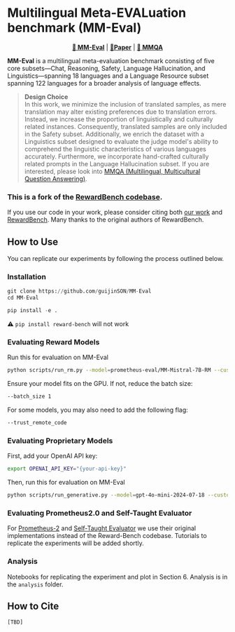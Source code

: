 # Multilingual Meta-EVALuation benchmark (MM-Eval)



<p align="center">
<b><a href="https://huggingface.co/datasets/prometheus-eval/MM-Eval">🤗 MM-Eval</a></b>
|
<b><a href="https://arxiv.org/abs/2410.15522">📄Paper</a></b>
|
<b><a href="https://huggingface.co/datasets/prometheus-eval/MMQA">🤗 MMQA</a></b>
</p>

**MM-Eval** is a multilingual meta-evaluation benchmark consisting of five core subsets—Chat, Reasoning, Safety, Language Hallucination, and Linguistics—spanning 18 languages and a Language Resource subset spanning 122 languages for a broader analysis of language effects. 

> **Design Choice**  
> In this work, we minimize the inclusion of translated samples, as mere translation may alter existing preferences due to translation errors. Instead, we increase the proportion of linguistically and culturally related instances. Consequently, translated samples are only included in the Safety subset. Additionally, we enrich the dataset with a Linguistics subset designed to evaluate the judge model's ability to comprehend the linguistic characteristics of various languages accurately. Furthermore, we incorporate hand-crafted culturally related prompts in the Language Hallucination subset. If you are interested, please look into [MMQA (Multilingual, Multicultural Question Answering)](https://huggingface.co/datasets/prometheus-eval/MMQA).

### This is a fork of the [RewardBench codebase](https://github.com/allenai/reward-bench).
If you use our code in your work, please consider citing both [our work](https://arxiv.org/abs/2410.15522) and [RewardBench](https://arxiv.org/abs/2403.13787). Many thanks to the original authors of RewardBench. 

## How to Use
You can replicate our experiments by following the process outlined below.

### Installation
```python
git clone https://github.com/guijinSON/MM-Eval
cd MM-Eval

pip install -e .
```
:warning: `pip install reward-bench` will not work

### Evaluating Reward Models
Run this for evaluation on MM-Eval
```bash
python scripts/run_rm.py --model=prometheus-eval/MM-Mistral-7B-RM --custom_dataset_path prometheus-eval/MM-Eval
```
Ensure your model fits on the GPU. If not, reduce the batch size:

```bash
--batch_size 1
```

For some models, you may also need to add the following flag:

```bash
--trust_remote_code
```

### Evaluating Proprietary Models
First, add your OpenAI API key:
```bash
export OPENAI_API_KEY="{your-api-key}"
```
Then, run this for evaluation on MM-Eval
```bash
python scripts/run_generative.py --model=gpt-4o-mini-2024-07-18 --custom_dataset_path prometheus-eval/MM-Eval
```

### Evaluating Prometheus2.0 and Self-Taught Evaluator
For [Prometheus-2](https://huggingface.co/prometheus-eval/prometheus-7b-v2.0) and [Self-Taught Evaluator](https://huggingface.co/facebook/Self-taught-evaluator-llama3.1-70B) we use their original implementations instead of the Reward-Bench codebase. Tutorials to replicate the experiments will be added shortly.

### Analysis
Notebooks for replicating the experiment and plot in Section 6. Analysis is in the ```analysis``` folder.

## How to Cite
```
[TBD]
```
